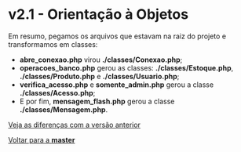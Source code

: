 # v2.1 - Orientação à Objetos

Em resumo, pegamos os arquivos que estavam na raiz do projeto e transformamos em classes:

* **abre_conexao.php** virou **./classes/Conexao.php**;
* **operacoes_banco.php** gerou as classes: **./classes/Estoque.php**, **./classes/Produto.php** e **./classes/Usuario.php**;
* **verifica_acesso.php** e **somente_admin.php** gerou a classe **./classes/Acesso.php**;
* E por fim, **mensagem_flash.php** gerou a classe **./classes/Mensagem.php**.

[Veja as diferenças com a versão anterior](https://github.com/gjunior-tray/estoque/compare/v1.2...v2.1?expand=1)

[Voltar para a **master**](https://github.com/gjunior-tray/estoque/tree/master)